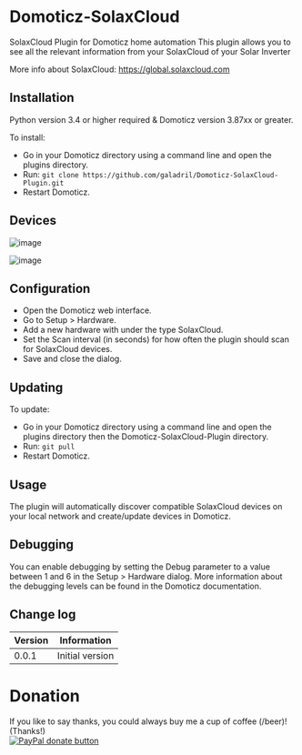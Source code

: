 
# Domoticz-SolaxCloud

SolaxCloud Plugin for Domoticz home automation
This plugin allows you to see all the relevant information from your SolaxCloud of your Solar Inverter

More info about SolaxCloud:
https://global.solaxcloud.com


## Installation

Python version 3.4 or higher required & Domoticz version 3.87xx or greater.

To install:
* Go in your Domoticz directory using a command line and open the plugins directory.
* Run: ```git clone https://github.com/galadril/Domoticz-SolaxCloud-Plugin.git```
* Restart Domoticz.

## Devices
![image](https://github.com/user-attachments/assets/19ddc61a-a7b6-4e25-a71e-10b47ea92146)

![image](https://github.com/user-attachments/assets/68311361-522f-4e82-ab99-3943a27b83b9)


## Configuration

* Open the Domoticz web interface.
* Go to Setup > Hardware.
* Add a new hardware with under the type SolaxCloud.
* Set the Scan interval (in seconds) for how often the plugin should scan for SolaxCloud devices.
* Save and close the dialog.


## Updating

To update:
* Go in your Domoticz directory using a command line and open the plugins directory then the Domoticz-SolaxCloud-Plugin directory.
* Run: ```git pull```
* Restart Domoticz.


## Usage

The plugin will automatically discover compatible SolaxCloud devices on your local network and create/update devices in Domoticz. 


## Debugging

You can enable debugging by setting the Debug parameter to a value between 1 and 6 in the Setup > Hardware dialog. More information about the debugging levels can be found in the Domoticz documentation.


## Change log

| Version | Information |
| ----- | ---------- |
| 0.0.1 | Initial version |


# Donation

If you like to say thanks, you could always buy me a cup of coffee (/beer)!   
(Thanks!)  
[![PayPal donate button](https://img.shields.io/badge/paypal-donate-yellow.svg)](https://www.paypal.me/markheinis)
